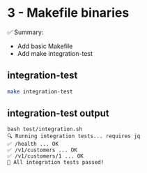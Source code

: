 # 3 - Makefile binaries

✅ Summary:
- Add basic Makefile
- Add make integration-test

## integration-test
```bash
make integration-test
```

## integration-test output
```text
bash test/integration.sh
🔍 Running integration tests... requires jq
✅ /health ... OK
✅ /v1/customers ... OK
✅ /v1/customers/1 ... OK
🎉 All integration tests passed!
```